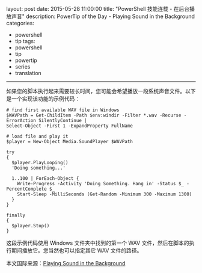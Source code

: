 layout: post
date: 2015-05-28 11:00:00
title: "PowerShell 技能连载 - 在后台播放声音"
description: PowerTip of the Day - Playing Sound in the Background
categories:
- powershell
- tip
tags:
- powershell
- tip
- powertip
- series
- translation
---
如果您的脚本执行起来需要较长时间，您可能会希望播放一段系统声音文件。以下是一个实现该功能的示例代码：

    # find first available WAV file in Windows
    $WAVPath = Get-ChildItem -Path $env:windir -Filter *.wav -Recurse -ErrorAction SilentlyContinue |
    Select-Object -First 1 -ExpandProperty FullName
    
    # load file and play it
    $player = New-Object Media.SoundPlayer $WAVPath
    
    try
    {
      $player.PlayLooping()
      'Doing something...'
    
      1..100 | ForEach-Object { 
        Write-Progress -Activity 'Doing Something. Hang in' -Status $_ -PercentComplete $_
        Start-Sleep -MilliSeconds (Get-Random -Minimum 300 -Maximum 1300)
      }
    }
    
    finally
    {
      $player.Stop()
    }

这段示例代码使用 Windows 文件夹中找到的第一个 WAV 文件，然后在脚本的执行期间播放它。您当然也可以指定其它 WAV 文件的路径。

<!--more-->
本文国际来源：[Playing Sound in the Background](http://community.idera.com/powershell/powertips/b/tips/posts/playing-sound-in-the-background)
